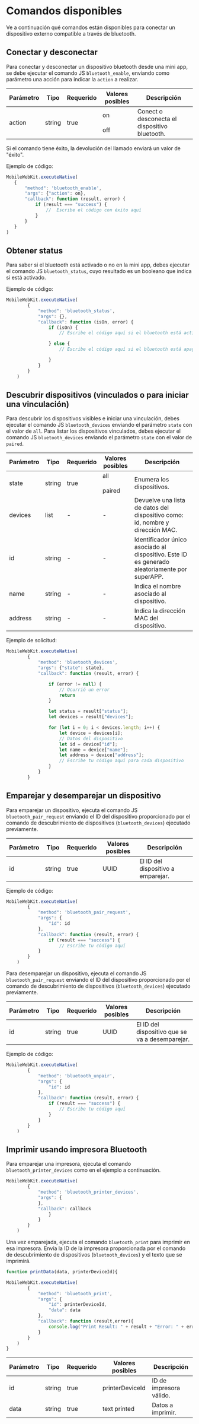 # Comandos disponibles

Ve a continuación qué comandos están disponibles para conectar un dispositivo externo compatible a través de bluetooth.

## Conectar y desconectar

Para conectar y desconectar un dispositivo bluetooth desde una mini app, se debe ejecutar el comando JS `bluetooth_enable`, enviando como parámetro una acción para indicar la `action` a realizar.

| Parámetro | Tipo | Requerido | Valores posibles | Descripción |
| --- | --- | --- | --- | --- |
| action | string | true | on <br><br> off | Conect o desconecta el dispositivo bluetooth. |

Si el comando tiene éxito, la devolución del llamado enviará un valor de "éxito".

Ejemplo de código:

```javascript
MobileWebKit.executeNative(
   {
       "method": 'bluetooth_enable',
       "args": {"action": on},
       "callback": function (result, error) {
           if (result === "success") {
               //  Escribe el código con éxito aquí
           }
       }
   }
)
```

## Obtener status

Para saber si el bluetooth está activado o no en la mini app, debes ejecutar el comando JS `bluetooth_status`, cuyo resultado es un booleano que indica si está activado.

Ejemplo de código:

```javascript
MobileWebKit.executeNative(
        {
            "method": 'bluetooth_status',
            "args": {},
            "callback": function (isOn, error) {
                if (isOn) {
                    // Escribe el código aquí si el bluetooth está activado

                } else {
                    // Escribe el código aquí si el bluetooth está apagado

                }
            }
        }
    )
```

## Descubrir dispositivos (vinculados o para iniciar una vinculación)

Para descubrir los dispositivos visibles e iniciar una vinculación, debes ejecutar el comando JS `bluetooth_devices` enviando el parámetro `state` con el valor de `all`. Para listar los dispositivos vinculados, debes ejecutar el comando JS `bluetooth_devices` enviando el parámetro `state` con el valor de `paired`.

| Parámetro | Tipo | Requerido | Valores posibles | Descripción |
| --- | --- | --- | --- | --- |
| state | string | true | all <br><br> paired | Enumera los dispositivos. |
| devices | list | - | - | Devuelve una lista de datos del dispositivo como: id, nombre y dirección MAC. |
| id | string | - | - | Identificador único asociado al dispositivo. Este ID es generado aleatoriamente por superAPP. |
| name | string | - | - | Indica el nombre asociado al dispositivo. |
| address | string | - | - | Indica la dirección MAC del dispositivo. |

Ejemplo de solicitud:

```javascript
MobileWebKit.executeNative(
        {
            "method": 'bluetooth_devices',
            "args": {"state": state},
            "callback": function (result, error) {

                if (error != null) {
                    // Ocurrió un error
                    return
                }

                let status = result["status"];
                let devices = result["devices"];

                for (let i = 0; i < devices.length; i++) {
                    let device = devices[i];
                    // Datos del dispositivo
                    let id = device["id"];
                    let name = device["name"];
                    let address = device["address"];
                    // Escribe tu código aquí para cada dispositivo
                }
            }
        }
```

## Emparejar y desemparejar un dispositivo

Para emparejar un dispositivo, ejecuta el comando JS `bluetooth_pair_request` enviando el ID del dispositivo proporcionado por el comando de descubrimiento de dispositivos (`bluetooth_devices`) ejecutado previamente.

| Parámetro | Tipo | Requerido | Valores posibles | Descripción |
| --- | --- | --- | --- | --- |
| id | string | true | UUID | El ID del dispositivo a emparejar.|

Ejemplo de código:

```javascript
MobileWebKit.executeNative(
        {
            "method": 'bluetooth_pair_request',
            "args": {
                "id": id
            },
            "callback": function (result, error) {
                if (result === "success") {
                    // Escribe tu código aquí
            }
        }
    )
```

Para desemparejar un dispositivo, ejecuta el comando JS `bluetooth_pair_request` enviando el ID del dispositivo proporcionado por el comando de descubrimiento de dispositivos (`bluetooth_devices`) ejecutado previamente.

| Parámetro | Tipo | Requerido | Valores posibles | Descripción |
| --- | --- | --- | --- | --- |
| id | string | true | UUID | El ID del dispositivo que se va a desemparejar. |

Ejemplo de código:

```javascript
MobileWebKit.executeNative(
        {
            "method": 'bluetooth_unpair',
            "args": {
                "id": id
            },
            "callback": function (result, error) {
                if (result === "success") {
                    // Escribe tu código aquí
                }
            }
        }
    )
```

## Imprimir usando impresora Bluetooth

Para emparejar una impresora, ejecuta el comando `bluetooth_printer_devices` como en el ejemplo a continuación.

```javascript
MobileWebKit.executeNative(
        {
            "method": 'bluetooth_printer_devices',
            "args": {
            },
            "callback": callback
                }
            }
        }
    )
```

Una vez emparejada, ejecuta el comando `bluetooth_print` para imprimir en esa impresora. Envía la ID de la impresora proporcionada por el comando de descubrimiento de dispositivos (`bluetooth_devices`) y el texto que se imprimirá.

```javascript
function printData(data, printerDeviceId){

MobileWebKit.executeNative(
        {
            "method": 'bluetooth_print',
            "args": {
                "id": printerDeviceId,
                "data": data
            },
            "callback": function (result,error){
                console.log("Print Result: " + result + "Error: " + error);
            }
        }
    )
}
```

| Parámetro | Tipo | Requerido | Valores posibles | Descripción |
| --- | --- | --- | --- | --- |
| id | string | true | printerDeviceId | ID de impresora válido. |
| data | string | true | text printed | Datos a imprimir.|